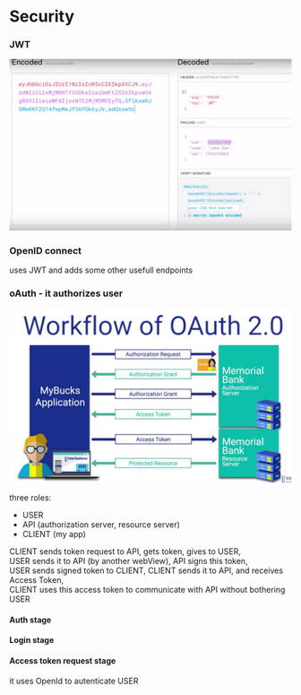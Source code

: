 # Security

### JWT

![header.payload.signature](../.gitbook/assets/image-1.png)

### OpenID connect

uses JWT and adds some other usefull endpoints

### oAuth - it authorizes user

![](../.gitbook/assets/image%20%2810%29.png)

three roles: 

* USER
* API \(authorization server, resource server\)
* CLIENT \(my app\)

CLIENT sends token request to API, gets token, gives to USER,   
USER sends it to API \(by another webView\), API signs this token,   
USER sends signed token to CLIENT, CLIENT sends it to API, and receives Access Token,   
CLIENT uses this access token to communicate with API without bothering USER

#### Auth stage

#### Login stage

#### Access token request stage

it uses OpenId to autenticate USER

